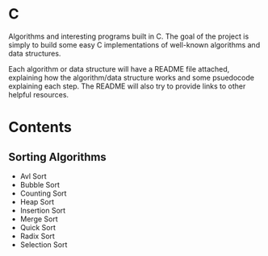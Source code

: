 # C
Algorithms and interesting programs built in C. The goal of the project is simply to build some easy C implementations of well-known algorithms and data structures. 

Each algorithm or data structure will have a README file attached, explaining how the algorithm/data structure works and some psuedocode explaining each step. The README will also try to provide links to other helpful resources. 

# Contents 

## Sorting Algorithms 
- Avl Sort 
- Bubble Sort 
- Counting Sort 
- Heap Sort 
- Insertion Sort
- Merge Sort 
- Quick Sort  
- Radix Sort 
- Selection Sort  

